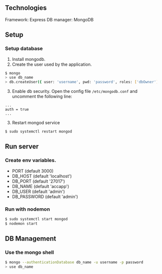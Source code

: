 ## Technologies

Framework: Express
DB manager: MongoDB

## Setup
### Setup database
1. Install mongodb.
2. Create the user used by the application.
```bash
$ mongo
> use db_name
> db.createUser({ user: 'username', pwd: 'password', roles: ['dbOwner']})
```
3. Enable db security. Open the config file `/etc/mongodb.conf` and uncomment the following line:
```
...
auth = true
...
```
3. Restart mongod service
```bash
$ sudo systemctl restart mongod
```

## Run server
### Create env variables.
* PORT (default 3000)
* DB_HOST (default 'localhost')
* DB_PORT (default '27017')
* DB_NAME (default 'accapp')
* DB_USER (default 'admin')
* DB_PASSWORD (default 'admin')

### Run with nodemon
```bash
$ sudo systemctl start mongod
$ nodemon start
```

## DB Management
### Use the mongo shell
```bash
$ mongo --authenticationDatabase db_name -u username -p password
> use db_name
```
